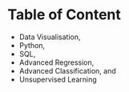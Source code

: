 # Table of Content

* Data Visualisation,
* Python,
* SQL,
* Advanced Regression,
* Advanced Classification, and
* Unsupervised Learning
